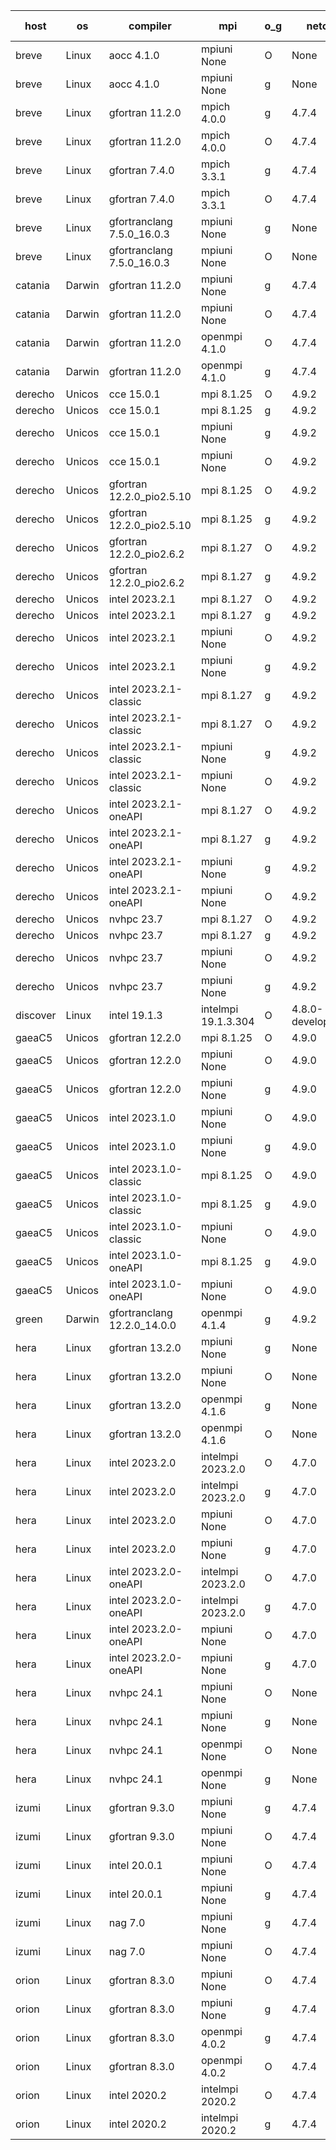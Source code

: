 

| host     | os       | compiler                              | mpi                      | o_g        | netcdf        | build       | u_pass          | u_fail          | s_pass            | s_fail            | e_pass             | e_fail             | nuopc_pass       | nuopc_fail       | artifacts link          |
|----------|----------|---------------------------------------|--------------------------|------------|---------------|-------------|-----------------|-----------------|-------------------|-------------------|--------------------|--------------------|------------------|------------------|-------------------------|
| breve | Linux | aocc 4.1.0 | mpiuni None  | O | None  | PASS | 12416 | 26 | 8 | 0 | 44 | 0 | None | None | <a href="https://github.com/esmf-org/esmf-test-artifacts/tree/f9332796bfc267727546bbe9d57562974456383c/develop/aocc/4.1.0/O/mpiuni/None" target="_blank">f933279</a> | 
| breve | Linux | aocc 4.1.0 | mpiuni None  | g | None  | PASS | 12416 | 26 | 8 | 0 | 44 | 0 | None | None | <a href="https://github.com/esmf-org/esmf-test-artifacts/tree/2442355d6e0213f610bcfc150e42aee3f71c4d75/develop/aocc/4.1.0/g/mpiuni/None" target="_blank">2442355</a> | 
| breve | Linux | gfortran 11.2.0 | mpich 4.0.0  | g | 4.7.4  | PASS | 14110 | 0 | 50 | 0 | 81 | 0 | 51 | 0 | <a href="https://github.com/esmf-org/esmf-test-artifacts/tree/2469b112a5a94210f209a56d12681513e146551d/develop/gfortran/11.2.0/g/mpich/4.0.0" target="_blank">2469b11</a> | 
| breve | Linux | gfortran 11.2.0 | mpich 4.0.0  | O | 4.7.4  | PASS | 14110 | 0 | 50 | 0 | 81 | 0 | 51 | 0 | <a href="https://github.com/esmf-org/esmf-test-artifacts/tree/658d9da8b590f18b718c5439efa013518c2bb93c/develop/gfortran/11.2.0/O/mpich/4.0.0" target="_blank">658d9da</a> | 
| breve | Linux | gfortran 7.4.0 | mpich 3.3.1  | g | 4.7.4  | PASS | 14110 | 0 | 50 | 0 | 81 | 0 | 51 | 0 | <a href="https://github.com/esmf-org/esmf-test-artifacts/tree/6f40a1956eb1f46f8470e5aaa59b44de44df9fac/develop/gfortran/7.4.0/g/mpich/3.3.1" target="_blank">6f40a19</a> | 
| breve | Linux | gfortran 7.4.0 | mpich 3.3.1  | O | 4.7.4  | PASS | 14110 | 0 | 50 | 0 | 81 | 0 | 51 | 0 | <a href="https://github.com/esmf-org/esmf-test-artifacts/tree/bb1d157daf70732c0d12bc2e921dfe5fef837373/develop/gfortran/7.4.0/O/mpich/3.3.1" target="_blank">bb1d157</a> | 
| breve | Linux | gfortranclang 7.5.0_16.0.3 | mpiuni None  | g | None  | PASS | 12442 | 0 | 8 | 0 | 44 | 0 | None | None | <a href="https://github.com/esmf-org/esmf-test-artifacts/tree/5e441b9c35a173dcd3e61b5fd3b7e4387024f06d/develop/gfortranclang/7.5.0_16.0.3/g/mpiuni/None" target="_blank">5e441b9</a> | 
| breve | Linux | gfortranclang 7.5.0_16.0.3 | mpiuni None  | O | None  | PASS | 12442 | 0 | 8 | 0 | 44 | 0 | None | None | <a href="https://github.com/esmf-org/esmf-test-artifacts/tree/b3db12d7d160d517934ea93316bb9b7488547487/develop/gfortranclang/7.5.0_16.0.3/O/mpiuni/None" target="_blank">b3db12d</a> | 
| catania | Darwin | gfortran 11.2.0 | mpiuni None  | g | 4.7.4  | PASS | 12442 | 0 | 8 | 0 | 44 | 0 | None | None | <a href="https://github.com/esmf-org/esmf-test-artifacts/tree/35d2c79f23a1d95b50297921d8477d10d846dc27/develop/gfortran/11.2.0/g/mpiuni/None" target="_blank">35d2c79</a> | 
| catania | Darwin | gfortran 11.2.0 | mpiuni None  | O | 4.7.4  | PASS | 12442 | 0 | 8 | 0 | 44 | 0 | None | None | <a href="https://github.com/esmf-org/esmf-test-artifacts/tree/15e113d63bacb60418207f6abbd6f160c0dc3dcd/develop/gfortran/11.2.0/O/mpiuni/None" target="_blank">15e113d</a> | 
| catania | Darwin | gfortran 11.2.0 | openmpi 4.1.0  | O | 4.7.4  | PASS | 14107 | 3 | 50 | 0 | 81 | 0 | 51 | 0 | <a href="https://github.com/esmf-org/esmf-test-artifacts/tree/74d11e05275c525c03f90a7689e3231a6545e433/develop/gfortran/11.2.0/O/openmpi/4.1.0" target="_blank">74d11e0</a> | 
| catania | Darwin | gfortran 11.2.0 | openmpi 4.1.0  | g | 4.7.4  | PASS | 14107 | 3 | 50 | 0 | 81 | 0 | 51 | 0 | <a href="https://github.com/esmf-org/esmf-test-artifacts/tree/7e4aab662cd85e9e47970c9a9ddb244f0b3b7af8/develop/gfortran/11.2.0/g/openmpi/4.1.0" target="_blank">7e4aab6</a> | 
| derecho | Unicos | cce 15.0.1 | mpi 8.1.25  | O | 4.9.2  | PASS | 14032 | 78 | 50 | 0 | 81 | 0 | 51 | 0 | <a href="https://github.com/esmf-org/esmf-test-artifacts/tree/364975c1071a264a5a7956e549e69ac11af8c4ee/develop/cce/15.0.1/O/mpi/8.1.25" target="_blank">364975c</a> | 
| derecho | Unicos | cce 15.0.1 | mpi 8.1.25  | g | 4.9.2  | PASS | 14034 | 76 | 50 | 0 | 81 | 0 | 51 | 0 | <a href="https://github.com/esmf-org/esmf-test-artifacts/tree/7e931bc45a76cee5f899022c72c40d6bcc185def/develop/cce/15.0.1/g/mpi/8.1.25" target="_blank">7e931bc</a> | 
| derecho | Unicos | cce 15.0.1 | mpiuni None  | g | 4.9.2  | PASS | 12366 | 76 | 8 | 0 | 44 | 0 | None | None | <a href="https://github.com/esmf-org/esmf-test-artifacts/tree/fd65e63c7138b17d188fa22b17606f3194846b6d/develop/cce/15.0.1/g/mpiuni/None" target="_blank">fd65e63</a> | 
| derecho | Unicos | cce 15.0.1 | mpiuni None  | O | 4.9.2  | PASS | 12364 | 78 | 8 | 0 | 44 | 0 | None | None | <a href="https://github.com/esmf-org/esmf-test-artifacts/tree/93d3d01289263aec880d8129af5727bbc1e87f99/develop/cce/15.0.1/O/mpiuni/None" target="_blank">93d3d01</a> | 
| derecho | Unicos | gfortran 12.2.0_pio2.5.10 | mpi 8.1.25  | O | 4.9.2  | PASS | 14110 | 0 | 50 | 0 | 81 | 0 | 51 | 0 | <a href="https://github.com/esmf-org/esmf-test-artifacts/tree/ffbf6cf7742199c12db55ecfd1afd4315cc1d3d3/develop/gfortran/12.2.0_pio2.5.10/O/mpi/8.1.25" target="_blank">ffbf6cf</a> | 
| derecho | Unicos | gfortran 12.2.0_pio2.5.10 | mpi 8.1.25  | g | 4.9.2  | PASS | 14110 | 0 | 50 | 0 | 81 | 0 | 51 | 0 | <a href="https://github.com/esmf-org/esmf-test-artifacts/tree/0b172082c71221849b5f955ec99cd4a68deeace3/develop/gfortran/12.2.0_pio2.5.10/g/mpi/8.1.25" target="_blank">0b17208</a> | 
| derecho | Unicos | gfortran 12.2.0_pio2.6.2 | mpi 8.1.27  | O | 4.9.2  | PASS | 14110 | 0 | 50 | 0 | 81 | 0 | 51 | 0 | <a href="https://github.com/esmf-org/esmf-test-artifacts/tree/11f3e9957f9ee8947d5c7c892b97cc3b1a9e9fb9/develop/gfortran/12.2.0_pio2.6.2/O/mpi/8.1.27" target="_blank">11f3e99</a> | 
| derecho | Unicos | gfortran 12.2.0_pio2.6.2 | mpi 8.1.27  | g | 4.9.2  | PASS | 14110 | 0 | 50 | 0 | 81 | 0 | 51 | 0 | <a href="https://github.com/esmf-org/esmf-test-artifacts/tree/7099b19981fc2ed088249e793bba3ecd7116e11b/develop/gfortran/12.2.0_pio2.6.2/g/mpi/8.1.27" target="_blank">7099b19</a> | 
| derecho | Unicos | intel 2023.2.1 | mpi 8.1.27  | O | 4.9.2  | PASS | 14110 | 0 | 50 | 0 | 81 | 0 | 51 | 0 | <a href="https://github.com/esmf-org/esmf-test-artifacts/tree/c6d991c3aea7092c8a5106c741b409f3a2cc4b92/develop/intel/2023.2.1/O/mpi/8.1.27" target="_blank">c6d991c</a> | 
| derecho | Unicos | intel 2023.2.1 | mpi 8.1.27  | g | 4.9.2  | PASS | 14110 | 0 | 50 | 0 | 81 | 0 | 51 | 0 | <a href="https://github.com/esmf-org/esmf-test-artifacts/tree/231b212e9649e30579d2b9ba9b512127c157ca82/develop/intel/2023.2.1/g/mpi/8.1.27" target="_blank">231b212</a> | 
| derecho | Unicos | intel 2023.2.1 | mpiuni None  | O | 4.9.2  | PASS | 12442 | 0 | 8 | 0 | 44 | 0 | None | None | <a href="https://github.com/esmf-org/esmf-test-artifacts/tree/d8958b017d3c08d120026c0de0f96597f346e481/develop/intel/2023.2.1/O/mpiuni/None" target="_blank">d8958b0</a> | 
| derecho | Unicos | intel 2023.2.1 | mpiuni None  | g | 4.9.2  | PASS | 12442 | 0 | 8 | 0 | 44 | 0 | None | None | <a href="https://github.com/esmf-org/esmf-test-artifacts/tree/ec7fbe478a79e929dbcb370183b55b466832299a/develop/intel/2023.2.1/g/mpiuni/None" target="_blank">ec7fbe4</a> | 
| derecho | Unicos | intel 2023.2.1-classic | mpi 8.1.27  | g | 4.9.2  | PASS | 14110 | 0 | 50 | 0 | 81 | 0 | 51 | 0 | <a href="https://github.com/esmf-org/esmf-test-artifacts/tree/84a9dcea5261ad76715e0ff7e4e987d7e081706e/develop/intel/2023.2.1-classic/g/mpi/8.1.27" target="_blank">84a9dce</a> | 
| derecho | Unicos | intel 2023.2.1-classic | mpi 8.1.27  | O | 4.9.2  | PASS | 14110 | 0 | 50 | 0 | 81 | 0 | 51 | 0 | <a href="https://github.com/esmf-org/esmf-test-artifacts/tree/d37aa4559621081f6eb3796c7d404bcdac07dc30/develop/intel/2023.2.1-classic/O/mpi/8.1.27" target="_blank">d37aa45</a> | 
| derecho | Unicos | intel 2023.2.1-classic | mpiuni None  | g | 4.9.2  | PASS | 12442 | 0 | 8 | 0 | 44 | 0 | None | None | <a href="https://github.com/esmf-org/esmf-test-artifacts/tree/da1736cd0e9af638795ae6d7497164673480da10/develop/intel/2023.2.1-classic/g/mpiuni/None" target="_blank">da1736c</a> | 
| derecho | Unicos | intel 2023.2.1-classic | mpiuni None  | O | 4.9.2  | PASS | 12442 | 0 | 8 | 0 | 44 | 0 | None | None | <a href="https://github.com/esmf-org/esmf-test-artifacts/tree/34fedf4560cc8c616462a969e106819bddcf128b/develop/intel/2023.2.1-classic/O/mpiuni/None" target="_blank">34fedf4</a> | 
| derecho | Unicos | intel 2023.2.1-oneAPI | mpi 8.1.27  | O | 4.9.2  | PASS | 14110 | 0 | 49 | 1 | 81 | 0 | 51 | 0 | <a href="https://github.com/esmf-org/esmf-test-artifacts/tree/9e478fb8c5a9a550997cf16f0c982c45346dab67/develop/intel/2023.2.1-oneAPI/O/mpi/8.1.27" target="_blank">9e478fb</a> | 
| derecho | Unicos | intel 2023.2.1-oneAPI | mpi 8.1.27  | g | 4.9.2  | PASS | 14110 | 0 | 50 | 0 | 81 | 0 | 51 | 0 | <a href="https://github.com/esmf-org/esmf-test-artifacts/tree/f513a79b8beaffff379e4cf7eb315ec4b360b005/develop/intel/2023.2.1-oneAPI/g/mpi/8.1.27" target="_blank">f513a79</a> | 
| derecho | Unicos | intel 2023.2.1-oneAPI | mpiuni None  | g | 4.9.2  | PASS | 12442 | 0 | 8 | 0 | 44 | 0 | None | None | <a href="https://github.com/esmf-org/esmf-test-artifacts/tree/2435429ea7c6966eff7a5eeb208c0ed41221ee7f/develop/intel/2023.2.1-oneAPI/g/mpiuni/None" target="_blank">2435429</a> | 
| derecho | Unicos | intel 2023.2.1-oneAPI | mpiuni None  | O | 4.9.2  | PASS | 12442 | 0 | 8 | 0 | 44 | 0 | None | None | <a href="https://github.com/esmf-org/esmf-test-artifacts/tree/8b2e67ec910a9ff6ab6db5f52e0fb3eb40bed18c/develop/intel/2023.2.1-oneAPI/O/mpiuni/None" target="_blank">8b2e67e</a> | 
| derecho | Unicos | nvhpc 23.7 | mpi 8.1.27  | O | 4.9.2  | PASS | 14110 | 0 | 50 | 0 | 81 | 0 | 51 | 0 | <a href="https://github.com/esmf-org/esmf-test-artifacts/tree/a8b26dff9a546099e06f9f8283f4e9a19f8db9af/develop/nvhpc/23.7/O/mpi/8.1.27" target="_blank">a8b26df</a> | 
| derecho | Unicos | nvhpc 23.7 | mpi 8.1.27  | g | 4.9.2  | PASS | 14110 | 0 | 50 | 0 | 81 | 0 | 51 | 0 | <a href="https://github.com/esmf-org/esmf-test-artifacts/tree/95e5f4136805045490e797ae903499624130fe7c/develop/nvhpc/23.7/g/mpi/8.1.27" target="_blank">95e5f41</a> | 
| derecho | Unicos | nvhpc 23.7 | mpiuni None  | O | 4.9.2  | PASS | 12442 | 0 | 8 | 0 | 44 | 0 | None | None | <a href="https://github.com/esmf-org/esmf-test-artifacts/tree/3995afbb9af1679ada8f1a90358c565b56b45469/develop/nvhpc/23.7/O/mpiuni/None" target="_blank">3995afb</a> | 
| derecho | Unicos | nvhpc 23.7 | mpiuni None  | g | 4.9.2  | PASS | 12442 | 0 | 8 | 0 | 44 | 0 | None | None | <a href="https://github.com/esmf-org/esmf-test-artifacts/tree/6eab0385674079448019a394623d074478e6d08e/develop/nvhpc/23.7/g/mpiuni/None" target="_blank">6eab038</a> | 
| discover | Linux | intel 19.1.3 | intelmpi 19.1.3.304  | O | 4.8.0-development  | PASS | None | None | None | None | None | None | None | None | <a href="https://github.com/esmf-org/esmf-test-artifacts/tree/b9420859da2579e58f4c83450b1981f917eccfe2/develop/intel/19.1.3/O/intelmpi/19.1.3.304" target="_blank">b942085</a> | 
| gaeaC5 | Unicos | gfortran 12.2.0 | mpi 8.1.25  | O | 4.9.0  | PASS | 14110 | 0 | 50 | 0 | 81 | 0 | 51 | 0 | <a href="https://github.com/esmf-org/esmf-test-artifacts/tree/98c11daea8716d3c3eb6aeb25ea3b5660ac03fa4/develop/gfortran/12.2.0/O/mpi/8.1.25" target="_blank">98c11da</a> | 
| gaeaC5 | Unicos | gfortran 12.2.0 | mpiuni None  | O | 4.9.0  | PASS | 12442 | 0 | 8 | 0 | 44 | 0 | None | None | <a href="https://github.com/esmf-org/esmf-test-artifacts/tree/c8fe0bd967e47e0205cae3c7cfb335bbb6ef883f/develop/gfortran/12.2.0/O/mpiuni/None" target="_blank">c8fe0bd</a> | 
| gaeaC5 | Unicos | gfortran 12.2.0 | mpiuni None  | g | 4.9.0  | PASS | None | None | None | None | None | None | None | None | <a href="https://github.com/esmf-org/esmf-test-artifacts/tree/0aecf622cffabd6bafc51643182a31b0d3c50e43/develop/gfortran/12.2.0/g/mpiuni/None" target="_blank">0aecf62</a> | 
| gaeaC5 | Unicos | intel 2023.1.0 | mpiuni None  | O | 4.9.0  | PASS | 12442 | 0 | 8 | 0 | 44 | 0 | None | None | <a href="https://github.com/esmf-org/esmf-test-artifacts/tree/51dbb9a3b01ec874f685f702fac7247ffb16d0b6/develop/intel/2023.1.0/O/mpiuni/None" target="_blank">51dbb9a</a> | 
| gaeaC5 | Unicos | intel 2023.1.0 | mpiuni None  | g | 4.9.0  | PASS | None | None | None | None | None | None | None | None | <a href="https://github.com/esmf-org/esmf-test-artifacts/tree/98579f18cc2501828179e5e9d560f316ec8e780c/develop/intel/2023.1.0/g/mpiuni/None" target="_blank">98579f1</a> | 
| gaeaC5 | Unicos | intel 2023.1.0-classic | mpi 8.1.25  | O | 4.9.0  | PASS | 14110 | 0 | 50 | 0 | 81 | 0 | 51 | 0 | <a href="https://github.com/esmf-org/esmf-test-artifacts/tree/7a04086f063c5d6220b9e839d9a0df4cbfb670c5/develop/intel/2023.1.0-classic/O/mpi/8.1.25" target="_blank">7a04086</a> | 
| gaeaC5 | Unicos | intel 2023.1.0-classic | mpi 8.1.25  | g | 4.9.0  | PASS | 14110 | 0 | 50 | 0 | 81 | 0 | 51 | 0 | <a href="https://github.com/esmf-org/esmf-test-artifacts/tree/43e9a93ae78fd7f54925ec1eb8de92671c8c2a75/develop/intel/2023.1.0-classic/g/mpi/8.1.25" target="_blank">43e9a93</a> | 
| gaeaC5 | Unicos | intel 2023.1.0-classic | mpiuni None  | O | 4.9.0  | PASS | None | None | None | None | None | None | None | None | <a href="https://github.com/esmf-org/esmf-test-artifacts/tree/1aa0f3cb016d6f85d7b27d75defdbc68827ae478/develop/intel/2023.1.0-classic/O/mpiuni/None" target="_blank">1aa0f3c</a> | 
| gaeaC5 | Unicos | intel 2023.1.0-oneAPI | mpi 8.1.25  | g | 4.9.0  | PASS | None | None | None | None | None | None | None | None | <a href="https://github.com/esmf-org/esmf-test-artifacts/tree/fb1602ba8efcad8a24039bdb06aa1a3a299d42f2/develop/intel/2023.1.0-oneAPI/g/mpi/8.1.25" target="_blank">fb1602b</a> | 
| gaeaC5 | Unicos | intel 2023.1.0-oneAPI | mpiuni None  | O | 4.9.0  | PASS | 12442 | 0 | 8 | 0 | 44 | 0 | None | None | <a href="https://github.com/esmf-org/esmf-test-artifacts/tree/fbe02b435db460b5b4d858e290158b8331dac6b2/develop/intel/2023.1.0-oneAPI/O/mpiuni/None" target="_blank">fbe02b4</a> | 
| green | Darwin | gfortranclang 12.2.0_14.0.0 | openmpi 4.1.4  | g | 4.9.2  | PASS | 14110 | 0 | 50 | 0 | 81 | 0 | 51 | 0 | <a href="https://github.com/esmf-org/esmf-test-artifacts/tree/4bc6c424cb58db8ee7e2152245453af4b9c6957c/develop/gfortranclang/12.2.0_14.0.0/g/openmpi/4.1.4" target="_blank">4bc6c42</a> | 
| hera | Linux | gfortran 13.2.0 | mpiuni None  | g | None  | PASS | 12442 | 0 | 8 | 0 | 44 | 0 | None | None | <a href="https://github.com/esmf-org/esmf-test-artifacts/tree/126b5078b888e9101bf7abbf26b51ae3756be01e/develop/gfortran/13.2.0/g/mpiuni/None" target="_blank">126b507</a> | 
| hera | Linux | gfortran 13.2.0 | mpiuni None  | O | None  | PASS | 12442 | 0 | 8 | 0 | 44 | 0 | None | None | <a href="https://github.com/esmf-org/esmf-test-artifacts/tree/d1d5d2f1c902a7f2fbc9a86fafd73912d81a3522/develop/gfortran/13.2.0/O/mpiuni/None" target="_blank">d1d5d2f</a> | 
| hera | Linux | gfortran 13.2.0 | openmpi 4.1.6  | g | None  | PASS | 14110 | 0 | 50 | 0 | 81 | 0 | 51 | 0 | <a href="https://github.com/esmf-org/esmf-test-artifacts/tree/dbd5d6ebf1f3906cfb417da6ac0702b92acdf4b6/develop/gfortran/13.2.0/g/openmpi/4.1.6" target="_blank">dbd5d6e</a> | 
| hera | Linux | gfortran 13.2.0 | openmpi 4.1.6  | O | None  | PASS | 14110 | 0 | 50 | 0 | 81 | 0 | 51 | 0 | <a href="https://github.com/esmf-org/esmf-test-artifacts/tree/84cb0a1c084d968234d927cf352e6f0cbb257704/develop/gfortran/13.2.0/O/openmpi/4.1.6" target="_blank">84cb0a1</a> | 
| hera | Linux | intel 2023.2.0 | intelmpi 2023.2.0  | O | 4.7.0  | PASS | 14110 | 0 | 50 | 0 | 81 | 0 | 51 | 0 | <a href="https://github.com/esmf-org/esmf-test-artifacts/tree/7890199bc94eda4a1d902bcfe6d6828cfee44736/develop/intel/2023.2.0/O/intelmpi/2023.2.0" target="_blank">7890199</a> | 
| hera | Linux | intel 2023.2.0 | intelmpi 2023.2.0  | g | 4.7.0  | PASS | 14110 | 0 | 50 | 0 | 81 | 0 | 51 | 0 | <a href="https://github.com/esmf-org/esmf-test-artifacts/tree/a1fdcdf34f34feefae67b58ab93a5060b368c48e/develop/intel/2023.2.0/g/intelmpi/2023.2.0" target="_blank">a1fdcdf</a> | 
| hera | Linux | intel 2023.2.0 | mpiuni None  | O | 4.7.0  | PASS | 12442 | 0 | 8 | 0 | 44 | 0 | None | None | <a href="https://github.com/esmf-org/esmf-test-artifacts/tree/21bbe60e50d069732d458dd4f9c9a7591fd47175/develop/intel/2023.2.0/O/mpiuni/None" target="_blank">21bbe60</a> | 
| hera | Linux | intel 2023.2.0 | mpiuni None  | g | 4.7.0  | PASS | 12442 | 0 | 8 | 0 | 44 | 0 | None | None | <a href="https://github.com/esmf-org/esmf-test-artifacts/tree/f677a4a14583652b538d158141648b410ffc7425/develop/intel/2023.2.0/g/mpiuni/None" target="_blank">f677a4a</a> | 
| hera | Linux | intel 2023.2.0-oneAPI | intelmpi 2023.2.0  | O | 4.7.0  | PASS | 14110 | 0 | 49 | 1 | 81 | 0 | 51 | 0 | <a href="https://github.com/esmf-org/esmf-test-artifacts/tree/7038192bbc94bc3e822f85ca51e020a3bedc2160/develop/intel/2023.2.0-oneAPI/O/intelmpi/2023.2.0" target="_blank">7038192</a> | 
| hera | Linux | intel 2023.2.0-oneAPI | intelmpi 2023.2.0  | g | 4.7.0  | PASS | 14110 | 0 | 50 | 0 | 81 | 0 | 51 | 0 | <a href="https://github.com/esmf-org/esmf-test-artifacts/tree/e955efda3df1cd9e873a0f1d441dbde8bd7135a1/develop/intel/2023.2.0-oneAPI/g/intelmpi/2023.2.0" target="_blank">e955efd</a> | 
| hera | Linux | intel 2023.2.0-oneAPI | mpiuni None  | O | 4.7.0  | PASS | 12442 | 0 | 8 | 0 | 44 | 0 | None | None | <a href="https://github.com/esmf-org/esmf-test-artifacts/tree/ac5b05629df9a83a069bf55b198a32b8afaf087a/develop/intel/2023.2.0-oneAPI/O/mpiuni/None" target="_blank">ac5b056</a> | 
| hera | Linux | intel 2023.2.0-oneAPI | mpiuni None  | g | 4.7.0  | PASS | 12442 | 0 | 8 | 0 | 44 | 0 | None | None | <a href="https://github.com/esmf-org/esmf-test-artifacts/tree/d158965d4809cb9b463e73df99e781be10fa0984/develop/intel/2023.2.0-oneAPI/g/mpiuni/None" target="_blank">d158965</a> | 
| hera | Linux | nvhpc 24.1 | mpiuni None  | O | None  | PASS | 12442 | 0 | 8 | 0 | 44 | 0 | None | None | <a href="https://github.com/esmf-org/esmf-test-artifacts/tree/be0c0646ef3c5d2d556ccc6348bd8be22fc97504/develop/nvhpc/24.1/O/mpiuni/None" target="_blank">be0c064</a> | 
| hera | Linux | nvhpc 24.1 | mpiuni None  | g | None  | PASS | 12442 | 0 | 8 | 0 | 44 | 0 | None | None | <a href="https://github.com/esmf-org/esmf-test-artifacts/tree/a6abf11fd54ffd619d1c29c17400fc6ce307bb2f/develop/nvhpc/24.1/g/mpiuni/None" target="_blank">a6abf11</a> | 
| hera | Linux | nvhpc 24.1 | openmpi None  | O | None  | PASS | 14110 | 0 | 50 | 0 | 81 | 0 | 51 | 0 | <a href="https://github.com/esmf-org/esmf-test-artifacts/tree/5893859fbb68a004ecac38c3c602600ef76a3b24/develop/nvhpc/24.1/O/openmpi/None" target="_blank">5893859</a> | 
| hera | Linux | nvhpc 24.1 | openmpi None  | g | None  | PASS | 14110 | 0 | 50 | 0 | 81 | 0 | 51 | 0 | <a href="https://github.com/esmf-org/esmf-test-artifacts/tree/48e11291d2e55c972a6cfc74abefcbb6ee1cc13a/develop/nvhpc/24.1/g/openmpi/None" target="_blank">48e1129</a> | 
| izumi | Linux | gfortran 9.3.0 | mpiuni None  | g | 4.7.4  | PASS | 12442 | 0 | 8 | 0 | 44 | 0 | None | None | <a href="https://github.com/esmf-org/esmf-test-artifacts/tree/764d7a942a7013f23134b1975c943161760df770/develop/gfortran/9.3.0/g/mpiuni/None" target="_blank">764d7a9</a> | 
| izumi | Linux | gfortran 9.3.0 | mpiuni None  | O | 4.7.4  | PASS | 12442 | 0 | 8 | 0 | 44 | 0 | None | None | <a href="https://github.com/esmf-org/esmf-test-artifacts/tree/b03a48907eef90112a157d1fdcf3bebe9719b064/develop/gfortran/9.3.0/O/mpiuni/None" target="_blank">b03a489</a> | 
| izumi | Linux | intel 20.0.1 | mpiuni None  | O | 4.7.4  | PASS | 12442 | 0 | 8 | 0 | 44 | 0 | None | None | <a href="https://github.com/esmf-org/esmf-test-artifacts/tree/42519c7cbefbe9b9029e1b79f169e316f070ef7a/develop/intel/20.0.1/O/mpiuni/None" target="_blank">42519c7</a> | 
| izumi | Linux | intel 20.0.1 | mpiuni None  | g | 4.7.4  | PASS | 12442 | 0 | 8 | 0 | 44 | 0 | None | None | <a href="https://github.com/esmf-org/esmf-test-artifacts/tree/cfff15123638f761a28d2a46490bc6500b685412/develop/intel/20.0.1/g/mpiuni/None" target="_blank">cfff151</a> | 
| izumi | Linux | nag 7.0 | mpiuni None  | g | 4.7.4  | PASS | 12442 | 0 | 8 | 0 | 44 | 0 | None | None | <a href="https://github.com/esmf-org/esmf-test-artifacts/tree/bdcce9f1166c28fd9be98269e57cc0539484ee33/develop/nag/7.0/g/mpiuni/None" target="_blank">bdcce9f</a> | 
| izumi | Linux | nag 7.0 | mpiuni None  | O | 4.7.4  | PASS | 12442 | 0 | 8 | 0 | 44 | 0 | None | None | <a href="https://github.com/esmf-org/esmf-test-artifacts/tree/00dcdba2fe7894a296e699cd0f0f73ed08e7a897/develop/nag/7.0/O/mpiuni/None" target="_blank">00dcdba</a> | 
| orion | Linux | gfortran 8.3.0 | mpiuni None  | O | 4.7.4  | PASS | 12442 | 0 | 8 | 0 | 44 | 0 | None | None | <a href="https://github.com/esmf-org/esmf-test-artifacts/tree/a4a4528ec3deb51acf1a969d9c6075b8a78a1acf/develop/gfortran/8.3.0/O/mpiuni/None" target="_blank">a4a4528</a> | 
| orion | Linux | gfortran 8.3.0 | mpiuni None  | g | 4.7.4  | PASS | 12442 | 0 | 8 | 0 | 44 | 0 | None | None | <a href="https://github.com/esmf-org/esmf-test-artifacts/tree/32fd42a6206793e385a7dcf5fefb501c4e1f8ac5/develop/gfortran/8.3.0/g/mpiuni/None" target="_blank">32fd42a</a> | 
| orion | Linux | gfortran 8.3.0 | openmpi 4.0.2  | g | 4.7.4  | PASS | 14110 | 0 | 50 | 0 | 81 | 0 | 51 | 0 | <a href="https://github.com/esmf-org/esmf-test-artifacts/tree/6e3e55162b140024126c79459498eec720e8fb98/develop/gfortran/8.3.0/g/openmpi/4.0.2" target="_blank">6e3e551</a> | 
| orion | Linux | gfortran 8.3.0 | openmpi 4.0.2  | O | 4.7.4  | PASS | 14110 | 0 | 50 | 0 | 81 | 0 | 51 | 0 | <a href="https://github.com/esmf-org/esmf-test-artifacts/tree/6acc48db8653fb8436936a25172bf798a0c8650c/develop/gfortran/8.3.0/O/openmpi/4.0.2" target="_blank">6acc48d</a> | 
| orion | Linux | intel 2020.2 | intelmpi 2020.2  | O | 4.7.4  | PASS | 14110 | 0 | 50 | 0 | 81 | 0 | 51 | 0 | <a href="https://github.com/esmf-org/esmf-test-artifacts/tree/8e05d4b377e0261177f779cd7bd3cad444993d07/develop/intel/2020.2/O/intelmpi/2020.2" target="_blank">8e05d4b</a> | 
| orion | Linux | intel 2020.2 | intelmpi 2020.2  | g | 4.7.4  | PASS | 14110 | 0 | 50 | 0 | 81 | 0 | 51 | 0 | <a href="https://github.com/esmf-org/esmf-test-artifacts/tree/852cfcf6e0193b9da6eef4f3194c6091fb95c02b/develop/intel/2020.2/g/intelmpi/2020.2" target="_blank">852cfcf</a> | 
